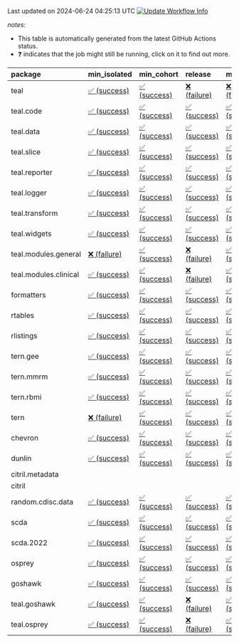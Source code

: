 Last updated on 2024-06-24 04:25:13 UTC [![Update Workflow
Info](https://github.com/averissimo/verdepcheck-status/actions/workflows/update.yaml/badge.svg)](https://github.com/averissimo/verdepcheck-status/actions/workflows/update.yaml)

*notes:*

-   This table is automatically generated from the latest GitHub Actions
    status.
-   ❓ indicates that the job might still be running, click on it to
    find out more.

<table>
<colgroup>
<col style="width: 4%" />
<col style="width: 23%" />
<col style="width: 23%" />
<col style="width: 23%" />
<col style="width: 23%" />
</colgroup>
<thead>
<tr class="header">
<th style="text-align: left;">package</th>
<th style="text-align: left;">min_isolated</th>
<th style="text-align: left;">min_cohort</th>
<th style="text-align: left;">release</th>
<th style="text-align: left;">max</th>
</tr>
</thead>
<tbody>
<tr class="odd">
<td style="text-align: left;">teal</td>
<td
style="text-align: left;"><a href="https://github.com/insightsengineering/teal/actions/runs/9630557280/job/26561246294">✅
(success)</a></td>
<td
style="text-align: left;"><a href="https://github.com/insightsengineering/teal/actions/runs/9630557280/job/26561246376">✅
(success)</a></td>
<td
style="text-align: left;"><a href="https://github.com/insightsengineering/teal/actions/runs/9630557280/job/26561246459">❌
(failure)</a></td>
<td
style="text-align: left;"><a href="https://github.com/insightsengineering/teal/actions/runs/9630557280/job/26561246208">❌
(failure)</a></td>
</tr>
<tr class="even">
<td style="text-align: left;">teal.code</td>
<td
style="text-align: left;"><a href="https://github.com/insightsengineering/teal.code/actions/runs/9630557887/job/26561247050">✅
(success)</a></td>
<td
style="text-align: left;"><a href="https://github.com/insightsengineering/teal.code/actions/runs/9630557887/job/26561246984">✅
(success)</a></td>
<td
style="text-align: left;"><a href="https://github.com/insightsengineering/teal.code/actions/runs/9630557887/job/26561247180">✅
(success)</a></td>
<td
style="text-align: left;"><a href="https://github.com/insightsengineering/teal.code/actions/runs/9630557887/job/26561247102">✅
(success)</a></td>
</tr>
<tr class="odd">
<td style="text-align: left;">teal.data</td>
<td
style="text-align: left;"><a href="https://github.com/insightsengineering/teal.data/actions/runs/9630559919/job/26561251251">✅
(success)</a></td>
<td
style="text-align: left;"><a href="https://github.com/insightsengineering/teal.data/actions/runs/9630559919/job/26561251324">✅
(success)</a></td>
<td
style="text-align: left;"><a href="https://github.com/insightsengineering/teal.data/actions/runs/9630559919/job/26561251488">✅
(success)</a></td>
<td
style="text-align: left;"><a href="https://github.com/insightsengineering/teal.data/actions/runs/9630559919/job/26561251419">✅
(success)</a></td>
</tr>
<tr class="even">
<td style="text-align: left;">teal.slice</td>
<td
style="text-align: left;"><a href="https://github.com/insightsengineering/teal.slice/actions/runs/9630565266/job/26561262286">✅
(success)</a></td>
<td
style="text-align: left;"><a href="https://github.com/insightsengineering/teal.slice/actions/runs/9630565266/job/26561262065">✅
(success)</a></td>
<td
style="text-align: left;"><a href="https://github.com/insightsengineering/teal.slice/actions/runs/9630565266/job/26561262367">✅
(success)</a></td>
<td
style="text-align: left;"><a href="https://github.com/insightsengineering/teal.slice/actions/runs/9630565266/job/26561262194">✅
(success)</a></td>
</tr>
<tr class="odd">
<td style="text-align: left;">teal.reporter</td>
<td
style="text-align: left;"><a href="https://github.com/insightsengineering/teal.reporter/actions/runs/9630562403/job/26561256342">✅
(success)</a></td>
<td
style="text-align: left;"><a href="https://github.com/insightsengineering/teal.reporter/actions/runs/9630562403/job/26561256181">✅
(success)</a></td>
<td
style="text-align: left;"><a href="https://github.com/insightsengineering/teal.reporter/actions/runs/9630562403/job/26561256418">✅
(success)</a></td>
<td
style="text-align: left;"><a href="https://github.com/insightsengineering/teal.reporter/actions/runs/9630562403/job/26561256261">✅
(success)</a></td>
</tr>
<tr class="even">
<td style="text-align: left;">teal.logger</td>
<td
style="text-align: left;"><a href="https://github.com/insightsengineering/teal.logger/actions/runs/9630557755/job/26561247039">✅
(success)</a></td>
<td
style="text-align: left;"><a href="https://github.com/insightsengineering/teal.logger/actions/runs/9630557755/job/26561246979">✅
(success)</a></td>
<td
style="text-align: left;"><a href="https://github.com/insightsengineering/teal.logger/actions/runs/9630557755/job/26561247087">✅
(success)</a></td>
<td
style="text-align: left;"><a href="https://github.com/insightsengineering/teal.logger/actions/runs/9630557755/job/26561246901">✅
(success)</a></td>
</tr>
<tr class="odd">
<td style="text-align: left;">teal.transform</td>
<td
style="text-align: left;"><a href="https://github.com/insightsengineering/teal.transform/actions/runs/9630562997/job/26561257147">✅
(success)</a></td>
<td
style="text-align: left;"><a href="https://github.com/insightsengineering/teal.transform/actions/runs/9630562997/job/26561257379">✅
(success)</a></td>
<td
style="text-align: left;"><a href="https://github.com/insightsengineering/teal.transform/actions/runs/9630562997/job/26561257324">✅
(success)</a></td>
<td
style="text-align: left;"><a href="https://github.com/insightsengineering/teal.transform/actions/runs/9630562997/job/26561257231">✅
(success)</a></td>
</tr>
<tr class="even">
<td style="text-align: left;">teal.widgets</td>
<td
style="text-align: left;"><a href="https://github.com/insightsengineering/teal.widgets/actions/runs/9630574911/job/26561282821">✅
(success)</a></td>
<td
style="text-align: left;"><a href="https://github.com/insightsengineering/teal.widgets/actions/runs/9630574911/job/26561282654">✅
(success)</a></td>
<td
style="text-align: left;"><a href="https://github.com/insightsengineering/teal.widgets/actions/runs/9630574911/job/26561282897">✅
(success)</a></td>
<td
style="text-align: left;"><a href="https://github.com/insightsengineering/teal.widgets/actions/runs/9630574911/job/26561282738">✅
(success)</a></td>
</tr>
<tr class="odd">
<td style="text-align: left;">teal.modules.general</td>
<td
style="text-align: left;"><a href="https://github.com/insightsengineering/teal.modules.general/actions/runs/9630557319/job/26561246365">❌
(failure)</a></td>
<td
style="text-align: left;"><a href="https://github.com/insightsengineering/teal.modules.general/actions/runs/9630557319/job/26561246443">✅
(success)</a></td>
<td
style="text-align: left;"><a href="https://github.com/insightsengineering/teal.modules.general/actions/runs/9630557319/job/26561246213">❌
(failure)</a></td>
<td
style="text-align: left;"><a href="https://github.com/insightsengineering/teal.modules.general/actions/runs/9630557319/job/26561246285">✅
(success)</a></td>
</tr>
<tr class="even">
<td style="text-align: left;">teal.modules.clinical</td>
<td
style="text-align: left;"><a href="https://github.com/insightsengineering/teal.modules.clinical/actions/runs/9630570114/job/26561272899">✅
(success)</a></td>
<td
style="text-align: left;"><a href="https://github.com/insightsengineering/teal.modules.clinical/actions/runs/9630570114/job/26561272717">✅
(success)</a></td>
<td
style="text-align: left;"><a href="https://github.com/insightsengineering/teal.modules.clinical/actions/runs/9630570114/job/26561272968">❌
(failure)</a></td>
<td
style="text-align: left;"><a href="https://github.com/insightsengineering/teal.modules.clinical/actions/runs/9630570114/job/26561272820">✅
(success)</a></td>
</tr>
<tr class="odd">
<td style="text-align: left;">formatters</td>
<td
style="text-align: left;"><a href="https://github.com/insightsengineering/formatters/actions/runs/9630566034/job/26561263576">✅
(success)</a></td>
<td
style="text-align: left;"><a href="https://github.com/insightsengineering/formatters/actions/runs/9630566034/job/26561263364">✅
(success)</a></td>
<td
style="text-align: left;"><a href="https://github.com/insightsengineering/formatters/actions/runs/9630566034/job/26561263709">✅
(success)</a></td>
<td
style="text-align: left;"><a href="https://github.com/insightsengineering/formatters/actions/runs/9630566034/job/26561263478">✅
(success)</a></td>
</tr>
<tr class="even">
<td style="text-align: left;">rtables</td>
<td
style="text-align: left;"><a href="https://github.com/insightsengineering/rtables/actions/runs/9630557243/job/26561246303">✅
(success)</a></td>
<td
style="text-align: left;"><a href="https://github.com/insightsengineering/rtables/actions/runs/9630557243/job/26561246217">✅
(success)</a></td>
<td
style="text-align: left;"><a href="https://github.com/insightsengineering/rtables/actions/runs/9630557243/job/26561246403">✅
(success)</a></td>
<td
style="text-align: left;"><a href="https://github.com/insightsengineering/rtables/actions/runs/9630557243/job/26561246104">✅
(success)</a></td>
</tr>
<tr class="odd">
<td style="text-align: left;">rlistings</td>
<td
style="text-align: left;"><a href="https://github.com/insightsengineering/rlistings/actions/runs/9630560833/job/26561252924">✅
(success)</a></td>
<td
style="text-align: left;"><a href="https://github.com/insightsengineering/rlistings/actions/runs/9630560833/job/26561252851">✅
(success)</a></td>
<td
style="text-align: left;"><a href="https://github.com/insightsengineering/rlistings/actions/runs/9630560833/job/26561253002">✅
(success)</a></td>
<td
style="text-align: left;"><a href="https://github.com/insightsengineering/rlistings/actions/runs/9630560833/job/26561252766">✅
(success)</a></td>
</tr>
<tr class="even">
<td style="text-align: left;">tern.gee</td>
<td
style="text-align: left;"><a href="https://github.com/insightsengineering/tern.gee/actions/runs/9630567580/job/26561267272">✅
(success)</a></td>
<td
style="text-align: left;"><a href="https://github.com/insightsengineering/tern.gee/actions/runs/9630567580/job/26561267204">✅
(success)</a></td>
<td
style="text-align: left;"><a href="https://github.com/insightsengineering/tern.gee/actions/runs/9630567580/job/26561267341">✅
(success)</a></td>
<td
style="text-align: left;"><a href="https://github.com/insightsengineering/tern.gee/actions/runs/9630567580/job/26561267128">✅
(success)</a></td>
</tr>
<tr class="odd">
<td style="text-align: left;">tern.mmrm</td>
<td
style="text-align: left;"><a href="https://github.com/insightsengineering/tern.mmrm/actions/runs/9630573987/job/26561280111">✅
(success)</a></td>
<td
style="text-align: left;"><a href="https://github.com/insightsengineering/tern.mmrm/actions/runs/9630573987/job/26561280008">✅
(success)</a></td>
<td
style="text-align: left;"><a href="https://github.com/insightsengineering/tern.mmrm/actions/runs/9630573987/job/26561280163">✅
(success)</a></td>
<td
style="text-align: left;"><a href="https://github.com/insightsengineering/tern.mmrm/actions/runs/9630573987/job/26561280060">✅
(success)</a></td>
</tr>
<tr class="even">
<td style="text-align: left;">tern.rbmi</td>
<td
style="text-align: left;"><a href="https://github.com/insightsengineering/tern.rbmi/actions/runs/9630565187/job/26561262224">✅
(success)</a></td>
<td
style="text-align: left;"><a href="https://github.com/insightsengineering/tern.rbmi/actions/runs/9630565187/job/26561262133">✅
(success)</a></td>
<td
style="text-align: left;"><a href="https://github.com/insightsengineering/tern.rbmi/actions/runs/9630565187/job/26561262304">✅
(success)</a></td>
<td
style="text-align: left;"><a href="https://github.com/insightsengineering/tern.rbmi/actions/runs/9630565187/job/26561261980">✅
(success)</a></td>
</tr>
<tr class="odd">
<td style="text-align: left;">tern</td>
<td
style="text-align: left;"><a href="https://github.com/insightsengineering/tern/actions/runs/9630562425/job/26561256320">❌
(failure)</a></td>
<td
style="text-align: left;"><a href="https://github.com/insightsengineering/tern/actions/runs/9630562425/job/26561256494">✅
(success)</a></td>
<td
style="text-align: left;"><a href="https://github.com/insightsengineering/tern/actions/runs/9630562425/job/26561256586">✅
(success)</a></td>
<td
style="text-align: left;"><a href="https://github.com/insightsengineering/tern/actions/runs/9630562425/job/26561256400">✅
(success)</a></td>
</tr>
<tr class="even">
<td style="text-align: left;">chevron</td>
<td
style="text-align: left;"><a href="https://github.com/insightsengineering/chevron/actions/runs/9630575134/job/26561282903">✅
(success)</a></td>
<td
style="text-align: left;"><a href="https://github.com/insightsengineering/chevron/actions/runs/9630575134/job/26561282964">✅
(success)</a></td>
<td
style="text-align: left;"><a href="https://github.com/insightsengineering/chevron/actions/runs/9630575134/job/26561283037">✅
(success)</a></td>
<td
style="text-align: left;"><a href="https://github.com/insightsengineering/chevron/actions/runs/9630575134/job/26561283134">✅
(success)</a></td>
</tr>
<tr class="odd">
<td style="text-align: left;">dunlin</td>
<td
style="text-align: left;"><a href="https://github.com/insightsengineering/dunlin/actions/runs/9630560599/job/26561252410">✅
(success)</a></td>
<td
style="text-align: left;"><a href="https://github.com/insightsengineering/dunlin/actions/runs/9630560599/job/26561252498">✅
(success)</a></td>
<td
style="text-align: left;"><a href="https://github.com/insightsengineering/dunlin/actions/runs/9630560599/job/26561252645">✅
(success)</a></td>
<td
style="text-align: left;"><a href="https://github.com/insightsengineering/dunlin/actions/runs/9630560599/job/26561252583">✅
(success)</a></td>
</tr>
<tr class="even">
<td style="text-align: left;">citril.metadata</td>
<td style="text-align: left;"></td>
<td style="text-align: left;"></td>
<td style="text-align: left;"></td>
<td style="text-align: left;"></td>
</tr>
<tr class="odd">
<td style="text-align: left;">citril</td>
<td style="text-align: left;"></td>
<td style="text-align: left;"></td>
<td style="text-align: left;"></td>
<td style="text-align: left;"></td>
</tr>
<tr class="even">
<td style="text-align: left;">random.cdisc.data</td>
<td
style="text-align: left;"><a href="https://github.com/insightsengineering/random.cdisc.data/actions/runs/9630566006/job/26561263544">✅
(success)</a></td>
<td
style="text-align: left;"><a href="https://github.com/insightsengineering/random.cdisc.data/actions/runs/9630566006/job/26561263352">✅
(success)</a></td>
<td
style="text-align: left;"><a href="https://github.com/insightsengineering/random.cdisc.data/actions/runs/9630566006/job/26561263624">✅
(success)</a></td>
<td
style="text-align: left;"><a href="https://github.com/insightsengineering/random.cdisc.data/actions/runs/9630566006/job/26561263449">✅
(success)</a></td>
</tr>
<tr class="odd">
<td style="text-align: left;">scda</td>
<td
style="text-align: left;"><a href="https://github.com/insightsengineering/scda/actions/runs/9630560718/job/26561252773">✅
(success)</a></td>
<td
style="text-align: left;"><a href="https://github.com/insightsengineering/scda/actions/runs/9630560718/job/26561252627">✅
(success)</a></td>
<td
style="text-align: left;"><a href="https://github.com/insightsengineering/scda/actions/runs/9630560718/job/26561252854">✅
(success)</a></td>
<td
style="text-align: left;"><a href="https://github.com/insightsengineering/scda/actions/runs/9630560718/job/26561252695">✅
(success)</a></td>
</tr>
<tr class="even">
<td style="text-align: left;">scda.2022</td>
<td
style="text-align: left;"><a href="https://github.com/insightsengineering/scda.2022/actions/runs/9630566654/job/26561264422">✅
(success)</a></td>
<td
style="text-align: left;"><a href="https://github.com/insightsengineering/scda.2022/actions/runs/9630566654/job/26561264293">✅
(success)</a></td>
<td
style="text-align: left;"><a href="https://github.com/insightsengineering/scda.2022/actions/runs/9630566654/job/26561264488">✅
(success)</a></td>
<td
style="text-align: left;"><a href="https://github.com/insightsengineering/scda.2022/actions/runs/9630566654/job/26561264364">✅
(success)</a></td>
</tr>
<tr class="odd">
<td style="text-align: left;">osprey</td>
<td
style="text-align: left;"><a href="https://github.com/insightsengineering/osprey/actions/runs/9630572445/job/26561277789">✅
(success)</a></td>
<td
style="text-align: left;"><a href="https://github.com/insightsengineering/osprey/actions/runs/9630572445/job/26561277577">✅
(success)</a></td>
<td
style="text-align: left;"><a href="https://github.com/insightsengineering/osprey/actions/runs/9630572445/job/26561277875">✅
(success)</a></td>
<td
style="text-align: left;"><a href="https://github.com/insightsengineering/osprey/actions/runs/9630572445/job/26561277692">✅
(success)</a></td>
</tr>
<tr class="even">
<td style="text-align: left;">goshawk</td>
<td
style="text-align: left;"><a href="https://github.com/insightsengineering/goshawk/actions/runs/9630565274/job/26561262472">✅
(success)</a></td>
<td
style="text-align: left;"><a href="https://github.com/insightsengineering/goshawk/actions/runs/9630565274/job/26561262346">✅
(success)</a></td>
<td
style="text-align: left;"><a href="https://github.com/insightsengineering/goshawk/actions/runs/9630565274/job/26561262612">✅
(success)</a></td>
<td
style="text-align: left;"><a href="https://github.com/insightsengineering/goshawk/actions/runs/9630565274/job/26561262216">✅
(success)</a></td>
</tr>
<tr class="odd">
<td style="text-align: left;">teal.goshawk</td>
<td
style="text-align: left;"><a href="https://github.com/insightsengineering/teal.goshawk/actions/runs/9630565253/job/26561262151">✅
(success)</a></td>
<td
style="text-align: left;"><a href="https://github.com/insightsengineering/teal.goshawk/actions/runs/9630565253/job/26561262037">✅
(success)</a></td>
<td
style="text-align: left;"><a href="https://github.com/insightsengineering/teal.goshawk/actions/runs/9630565253/job/26561262302">❌
(failure)</a></td>
<td
style="text-align: left;"><a href="https://github.com/insightsengineering/teal.goshawk/actions/runs/9630565253/job/26561262230">✅
(success)</a></td>
</tr>
<tr class="even">
<td style="text-align: left;">teal.osprey</td>
<td
style="text-align: left;"><a href="https://github.com/insightsengineering/teal.osprey/actions/runs/9630570300/job/26561273028">✅
(success)</a></td>
<td
style="text-align: left;"><a href="https://github.com/insightsengineering/teal.osprey/actions/runs/9630570300/job/26561272952">✅
(success)</a></td>
<td
style="text-align: left;"><a href="https://github.com/insightsengineering/teal.osprey/actions/runs/9630570300/job/26561273100">❌
(failure)</a></td>
<td
style="text-align: left;"><a href="https://github.com/insightsengineering/teal.osprey/actions/runs/9630570300/job/26561272884">✅
(success)</a></td>
</tr>
</tbody>
</table>
